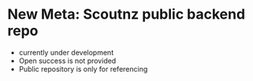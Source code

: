 # New Meta: Scoutnz public backend repo
- currently under development
- Open success is not provided
- Public repository is only for referencing
